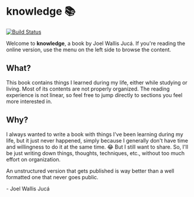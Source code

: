 # knowledge 📚

[![Build Status](https://travis-ci.org/joelwallis/knowledge.svg?branch=master)](https://travis-ci.org/joelwallis/knowledge)

Welcome to **knowledge**, a book by Joel Wallis Jucá.
If you're reading the online version, use the menu on the left side to browse
the content.

## What?

This book contains things I learned during my life, either while studying or
living.
Most of its contents are not properly organized.
The reading experience is not linear, so feel free to jump directly to sections
you feel more interested in.

## Why?

I always wanted to write a book with things I've been learning during my life,
but it just never happened, simply because I generally don't have time and
willingness to do it at the same time. 😂
But I still want to share.
So, I'll be just writing down things, thoughts, techniques, etc., without too
much effort on organization.

An unstructured version that gets published is way better than a well formatted
one that never goes public.

\- Joel Wallis Jucá
